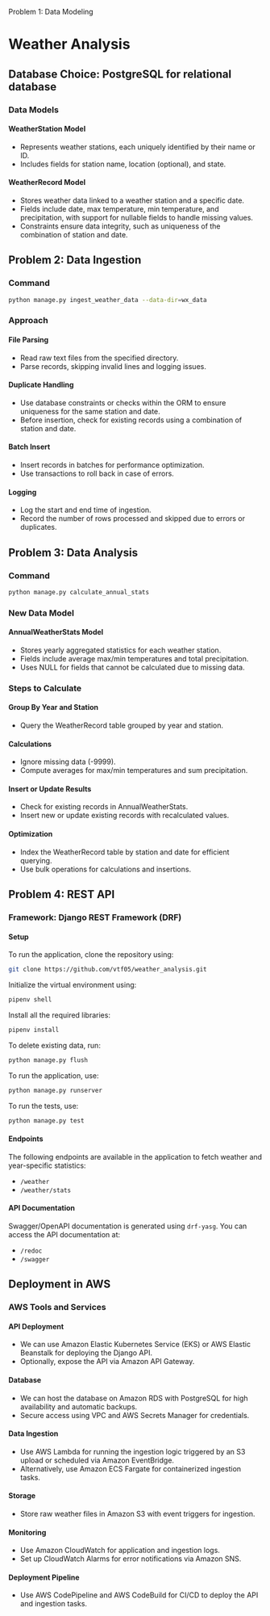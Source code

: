 Problem 1: Data Modeling

# Weather Analysis

## Database Choice: PostgreSQL for relational database

### Data Models

#### WeatherStation Model

- Represents weather stations, each uniquely identified by their name or ID.
- Includes fields for station name, location (optional), and state.

#### WeatherRecord Model

- Stores weather data linked to a weather station and a specific date.
- Fields include date, max temperature, min temperature, and precipitation, with support for nullable fields to handle missing values.
- Constraints ensure data integrity, such as uniqueness of the combination of station and date.

## Problem 2: Data Ingestion

### Command

```bash
python manage.py ingest_weather_data --data-dir=wx_data
```

### Approach

#### File Parsing

- Read raw text files from the specified directory.
- Parse records, skipping invalid lines and logging issues.

#### Duplicate Handling

- Use database constraints or checks within the ORM to ensure uniqueness for the same station and date.
- Before insertion, check for existing records using a combination of station and date.

#### Batch Insert

- Insert records in batches for performance optimization.
- Use transactions to roll back in case of errors.

#### Logging

- Log the start and end time of ingestion.
- Record the number of rows processed and skipped due to errors or duplicates.

## Problem 3: Data Analysis

### Command

```bash
python manage.py calculate_annual_stats
```

### New Data Model

#### AnnualWeatherStats Model

- Stores yearly aggregated statistics for each weather station.
- Fields include average max/min temperatures and total precipitation.
- Uses NULL for fields that cannot be calculated due to missing data.

### Steps to Calculate

#### Group By Year and Station

- Query the WeatherRecord table grouped by year and station.

#### Calculations

- Ignore missing data (-9999).
- Compute averages for max/min temperatures and sum precipitation.

#### Insert or Update Results

- Check for existing records in AnnualWeatherStats.
- Insert new or update existing records with recalculated values.

#### Optimization

- Index the WeatherRecord table by station and date for efficient querying.
- Use bulk operations for calculations and insertions.

## Problem 4: REST API

### Framework: Django REST Framework (DRF)

#### Setup

To run the application, clone the repository using:

```bash
git clone https://github.com/vtf05/weather_analysis.git
```

Initialize the virtual environment using:

```bash
pipenv shell
```

Install all the required libraries:

```bash
pipenv install
```

To delete existing data, run:

```bash
python manage.py flush
```

To run the application, use:

```bash
python manage.py runserver
```

To run the tests, use:

```bash
python manage.py test
```

#### Endpoints

The following endpoints are available in the application to fetch weather and year-specific statistics:

- `/weather`
- `/weather/stats`

#### API Documentation

Swagger/OpenAPI documentation is generated using `drf-yasg`. You can access the API documentation at:

- `/redoc`
- `/swagger`

## Deployment in AWS

### AWS Tools and Services

#### API Deployment

- We can use Amazon Elastic Kubernetes Service (EKS) or AWS Elastic Beanstalk for deploying the Django API.
- Optionally, expose the API via Amazon API Gateway.

#### Database

- We can host the database on Amazon RDS with PostgreSQL for high availability and automatic backups.
- Secure access using VPC and AWS Secrets Manager for credentials.

#### Data Ingestion

- Use AWS Lambda for running the ingestion logic triggered by an S3 upload or scheduled via Amazon EventBridge.
- Alternatively, use Amazon ECS Fargate for containerized ingestion tasks.

#### Storage

- Store raw weather files in Amazon S3 with event triggers for ingestion.

#### Monitoring

- Use Amazon CloudWatch for application and ingestion logs.
- Set up CloudWatch Alarms for error notifications via Amazon SNS.

#### Deployment Pipeline

- Use AWS CodePipeline and AWS CodeBuild for CI/CD to deploy the API and ingestion tasks.
